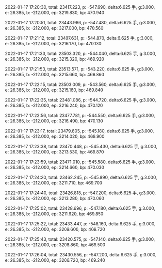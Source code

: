 2022-01-17 17:20:30, total: 23417.223, p: -547.690, delta:6.625 手, g:3.000, e: 26.385, b: -212.000, ep: 3219.830, bp: 470.940

2022-01-17 17:20:51, total: 23443.986, p: -547.480, delta:6.625 手, g:3.000, e: 26.385, b: -212.000, ep: 3217.000, bp: 470.560

2022-01-17 17:21:12, total: 23497.631, p: -544.870, delta:6.625 手, g:3.000, e: 26.385, b: -212.000, ep: 3216.170, bp: 470.130

2022-01-17 17:21:33, total: 23503.320, p: -544.040, delta:6.625 手, g:3.000, e: 26.385, b: -212.000, ep: 3215.320, bp: 469.920

2022-01-17 17:21:53, total: 23513.571, p: -543.220, delta:6.625 手, g:3.000, e: 26.385, b: -212.000, ep: 3215.660, bp: 469.860

2022-01-17 17:22:15, total: 23503.009, p: -543.560, delta:6.625 手, g:3.000, e: 26.385, b: -212.000, ep: 3215.160, bp: 469.840

2022-01-17 17:22:35, total: 23481.086, p: -544.720, delta:6.625 手, g:3.000, e: 26.385, b: -212.000, ep: 3216.240, bp: 470.120

2022-01-17 17:22:56, total: 23477.781, p: -544.550, delta:6.625 手, g:3.000, e: 26.385, b: -212.000, ep: 3216.490, bp: 470.130

2022-01-17 17:23:17, total: 23479.605, p: -545.180, delta:6.625 手, g:3.000, e: 26.385, b: -212.000, ep: 3214.020, bp: 469.900

2022-01-17 17:23:38, total: 23470.448, p: -545.430, delta:6.625 手, g:3.000, e: 26.385, b: -212.000, ep: 3213.530, bp: 469.870

2022-01-17 17:23:59, total: 23471.010, p: -545.580, delta:6.625 手, g:3.000, e: 26.385, b: -212.000, ep: 3214.660, bp: 470.030

2022-01-17 17:24:20, total: 23462.245, p: -545.890, delta:6.625 手, g:3.000, e: 26.385, b: -212.000, ep: 3211.710, bp: 469.700

2022-01-17 17:24:40, total: 23426.818, p: -547.200, delta:6.625 手, g:3.000, e: 26.385, b: -212.000, ep: 3213.280, bp: 470.060

2022-01-17 17:25:02, total: 23428.696, p: -547.180, delta:6.625 手, g:3.000, e: 26.385, b: -212.000, ep: 3211.620, bp: 469.850

2022-01-17 17:25:22, total: 23433.447, p: -548.160, delta:6.625 手, g:3.000, e: 26.385, b: -212.000, ep: 3209.600, bp: 469.720

2022-01-17 17:25:43, total: 23420.575, p: -547.140, delta:6.625 手, g:3.000, e: 26.385, b: -212.000, ep: 3208.860, bp: 469.500

2022-01-17 17:26:04, total: 23430.556, p: -547.200, delta:6.625 手, g:3.000, e: 26.385, b: -212.000, ep: 3206.720, bp: 469.240